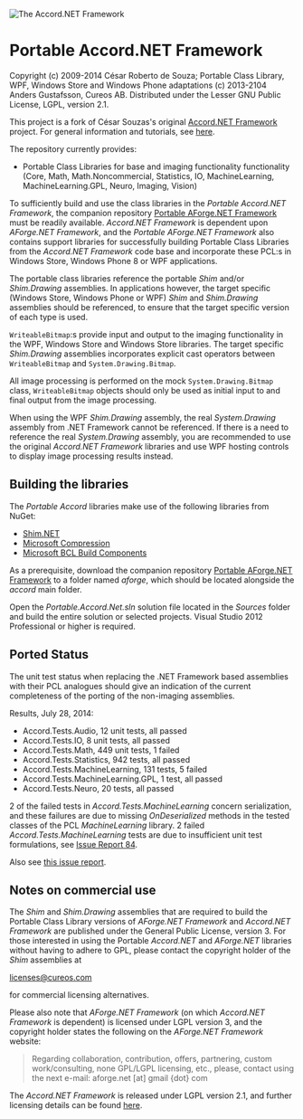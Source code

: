 ![The Accord.NET Framework](http://accord-framework.net/docs/icons/logo.png)

Portable Accord.NET Framework
=============================

Copyright (c) 2009-2014 César Roberto de Souza; Portable Class Library, WPF, Windows Store and Windows Phone adaptations (c) 2013-2104 Anders Gustafsson, Cureos AB. 
Distributed under the Lesser GNU Public License, LGPL, version 2.1.

This project is a fork of César Souzas's original [Accord.NET Framework](https://github.com/accord-net/framework) project. 
For general information and tutorials, see [here](http://accord-net.github.io).

The repository currently provides:

* Portable Class Libraries for base and imaging functionality functionality (Core, Math, Math.Noncommercial, Statistics, IO, MachineLearning, MachineLearning.GPL, Neuro, Imaging, Vision) 

To sufficiently build and use the class libraries in the *Portable Accord.NET Framework*, the companion repository [Portable AForge.NET Framework](https://github.com/cureos/aforge) must be readily available.
*Accord.NET Framework* is dependent upon *AForge.NET Framework*, and the *Portable AForge.NET Framework* also contains support libraries for successfully building Portable
Class Libraries from the *Accord.NET Framework* code base and incorporate these PCL:s in Windows Store, Windows Phone 8 or WPF applications.

The portable class libraries reference the portable *Shim* and/or *Shim.Drawing* assemblies. In applications however, the target specific (Windows Store, Windows Phone or WPF)
*Shim* and *Shim.Drawing* assemblies should be referenced, to ensure that the target specific version of each type is used.
 
`WriteableBitmap`:s provide input and output to the imaging functionality in the WPF, Windows Store and Windows Store libraries. The target specific *Shim.Drawing* assemblies 
incorporates explicit cast operators between `WriteableBitmap` and `System.Drawing.Bitmap`.

All image processing is performed on the mock `System.Drawing.Bitmap` class, `WriteableBitmap` objects should only be used as initial input to and final output from the
image processing.

When using the WPF *Shim.Drawing* assembly, the real *System.Drawing* assembly from .NET Framework cannot be referenced. If there is a need to reference 
the real *System.Drawing* assembly, you are recommended to use the original *Accord.NET Framework* libraries and use WPF hosting controls to display image processing results instead.


Building the libraries
----------------------

The *Portable Accord* libraries make use of the following libraries from NuGet:

* [Shim.NET](https://www.nuget.org/packages/shim)
* [Microsoft Compression](https://www.nuget.org/packages/Microsoft.Bcl.Compression/)
* [Microsoft BCL Build Components](https://www.nuget.org/packages/Microsoft.Bcl.Build/)

As a prerequisite, download the companion repository [Portable AForge.NET Framework](https://github.com/cureos/aforge) to a folder named *aforge*, which should be located alongside the *accord* main folder.

Open the *Portable.Accord.Net.sln* solution file located in the *Sources* folder and build the entire solution or selected projects. Visual Studio 2012 Professional or higher is required.


Ported Status
-------------

The unit test status when replacing the .NET Framework based assemblies with their PCL analogues should give an indication of the current completeness of the porting 
of the non-imaging assemblies.

Results, July 28, 2014:

* Accord.Tests.Audio, 12 unit tests, all passed
* Accord.Tests.IO, 8 unit tests, all passed
* Accord.Tests.Math, 449 unit tests, 1 failed
* Accord.Tests.Statistics, 942 tests, all passed
* Accord.Tests.MachineLearning, 131 tests, 5 failed
* Accord.Tests.MachineLearning.GPL, 1 test, all passed
* Accord.Tests.Neuro, 20 tests, all passed

2 of the failed tests in *Accord.Tests.MachineLearning* concern serialization, and these failures are due to missing *OnDeserialized* methods in 
the tested classes of the PCL *MachineLearning* library.
2 failed *Accord.Tests.MachineLearning* tests are due to insufficient unit test formulations, see [Issue Report 84](https://code.google.com/p/accord/issues/detail?id=84).

Also see [this issue report](https://github.com/cureos/accord/issues/10).


Notes on commercial use
-----------------------

The *Shim* and *Shim.Drawing* assemblies that are required to build the Portable Class Library versions of *AForge.NET Framework* and *Accord.NET Framework* are published under the General Public License, version 3.
For those interested in using the Portable *Accord.NET* and *AForge.NET* libraries without having to adhere to GPL, please contact the copyright holder of the *Shim* assemblies at

licenses@cureos.com

for commercial licensing alternatives.

Please also note that *AForge.NET Framework* (on which *Accord.NET Framework* is dependent) is licensed under LGPL version 3, and the copyright holder states the following on the *AForge.NET Framework* website:

> Regarding collaboration, contribution, offers, partnering, custom work/consulting, none GPL/LGPL licensing, etc., please, contact using the next e-mail:
aforge.net [at] gmail {dot} com

The *Accord.NET Framework* is released under LGPL version 2.1, and further licensing details can be found [here](http://accord-framework.net/license.html).
